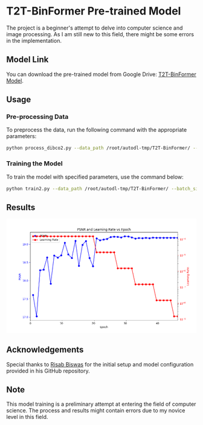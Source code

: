 
# T2T-BinFormer Pre-trained Model

The project is a beginner's attempt to delve into computer science and image processing. As I am still new to this field, there might be some errors in the implementation.

## Model Link

You can download the pre-trained model from Google Drive: [T2T-BinFormer Model](https://drive.google.com/file/d/1e6cmnE_7z9hwJe3A_xYsoXYOP2cbAJtH/view).

## Usage

### Pre-processing Data

To preprocess the data, run the following command with the appropriate parameters:

```bash
python process_dibco2.py --data_path /root/autodl-tmp/T2T-BinFormer/ --split_size 256 --testing_dataset 2018 --validation_dataset 2016
```

### Training the Model

To train the model with specified parameters, use the command below:

```bash
python train2.py --data_path /root/autodl-tmp/T2T-BinFormer/ --batch_size 32 --vit_model_size base --vit_patch_size 16 --epochs 1000 --split_size 256 --validation_dataset 2016
```

## Results

![Figure 1](Figure_1.png)

## Acknowledgements

Special thanks to [Risab Biswas](https://github.com/RisabBiswas) for the initial setup and model configuration provided in his GitHub repository.

## Note

This model training is a preliminary attempt at entering the field of computer science. The process and results might contain errors due to my novice level in this field.
